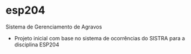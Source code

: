# esp204

Sistema de Gerenciamento de Agravos
- Projeto inicial com base no sistema de ocorrências do SISTRA para a disciplina ESP204
